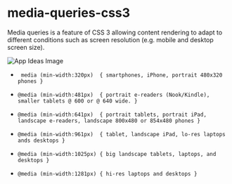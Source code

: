 # media-queries-css3
Media queries is a feature of CSS 3 allowing content rendering to adapt to different conditions such as screen resolution (e.g. mobile and desktop screen size). 

![App Ideas Image](./images.jpeg)

- ` media (min-width:320px)  { smartphones, iPhone, portrait 480x320 phones }`

- `@media (min-width:481px)  { portrait e-readers (Nook/Kindle), smaller tablets @ 600 or @ 640 wide. }`

- `@media (min-width:641px)  { portrait tablets, portrait iPad, landscape e-readers, landscape 800x480 or 854x480 phones }`

- `@media (min-width:961px)  { tablet, landscape iPad, lo-res laptops ands desktops }`

- `@media (min-width:1025px) { big landscape tablets, laptops, and desktops }`

- `@media (min-width:1281px) { hi-res laptops and desktops }`
